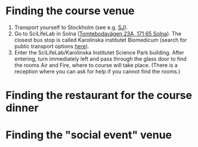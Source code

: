 # Finding the course venue

1. Transport yourself to Stockholm (see e.g. [SJ](www.sj.se)).
2. Go to SciLifeLab in Solna ([Tomtebodavägen 23A, 171 65 Solna](https://goo.gl/maps/YhWgJPt44qfTe1ad9)). The closest bus stop is called Karolinska institutet Biomedicum (search for public transport options [here](https://sl.se/)).
3. Enter the SciLifeLab/Karolinska Institutet Science Park building. After entering, turn immediately left and pass through the glass door to find the rooms Air and Fire, where to course will take place. (There is a reception where you can ask for help if you cannot find the rooms.)


# Finding the restaurant for the course dinner


# Finding the "social event" venue

